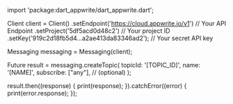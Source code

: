 import 'package:dart_appwrite/dart_appwrite.dart';

Client client = Client()
  .setEndpoint('https://cloud.appwrite.io/v1') // Your API Endpoint
  .setProject('5df5acd0d48c2') // Your project ID
  .setKey('919c2d18fb5d4...a2ae413da83346ad2'); // Your secret API key

Messaging messaging = Messaging(client);

Future result = messaging.createTopic(
  topicId: '[TOPIC_ID]',
  name: '[NAME]',
  subscribe: ["any"], // (optional)
);

result.then((response) {
  print(response);
}).catchError((error) {
  print(error.response);
});
